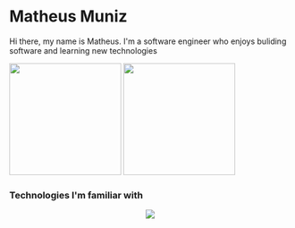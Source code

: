 # Matheus Muniz

Hi there, my name is Matheus. I'm a software engineer who enjoys buliding software and learning new technologies

<div>
    <img height="200em" src="https://github-readme-stats-ten-gilt.vercel.app/api?username=MunizMat&show_icons=true&theme=dracula&count_private=true">
    <img height="200em" src="https://github-readme-stats-ten-gilt.vercel.app/api/top-langs/?username=MunizMat&theme=dracula">
</div>

### Technologies I'm familiar with

<p align="center">
  <a href="https://skillicons.dev">
    <img src="https://skillicons.dev/icons?i=ts,java,js,react,py,spring,nodejs,git,apollo,aws,css,docker,express,graphql,html,jest,mongodb,mysql,nextjs,postgresql,redis,styledcomponents" />
  </a>
</p>
